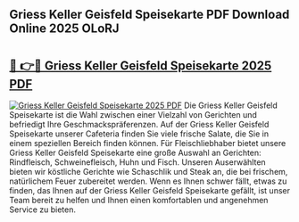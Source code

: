 ## Griess Keller Geisfeld Speisekarte PDF Download Online 2025 OLoRJ

# <h2><a href="http://gc7pmmy.nevu.top/?p=Griess+Keller+Geisfeld+Speisekarte">🔗 👉🔴 Griess Keller Geisfeld Speisekarte 2025 PDF</a></h2>

[![Griess Keller Geisfeld Speisekarte 2025 PDF](https://i.imgur.com/dBaPXMq.png)](http://gc7pmmy.nevu.top/?p=Griess+Keller+Geisfeld+Speisekarte)
Die Griess Keller Geisfeld Speisekarte ist die Wahl zwischen einer Vielzahl von Gerichten und befriedigt Ihre Geschmackspräferenzen. Auf der Griess Keller Geisfeld Speisekarte unserer Cafeteria finden Sie viele frische Salate, die Sie in einem speziellen Bereich finden können. Für Fleischliebhaber bietet unsere Griess Keller Geisfeld Speisekarte eine große Auswahl an Gerichten: Rindfleisch, Schweinefleisch, Huhn und Fisch. Unseren Auserwählten bieten wir köstliche Gerichte wie Schaschlik und Steak an, die bei frischem, natürlichem Feuer zubereitet werden. Wenn es Ihnen schwer fällt, etwas zu finden, das Ihnen auf der Griess Keller Geisfeld Speisekarte gefällt, ist unser Team bereit zu helfen und Ihnen einen komfortablen und angenehmen Service zu bieten.
